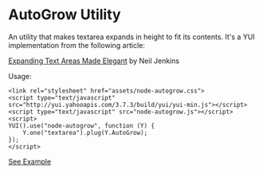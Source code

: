 AutoGrow Utility
================

An utility that makes textarea expands in height to fit its contents.
It's a YUI implementation from the following article:

[Expanding Text Areas Made Elegant](http://www.alistapart.com/articles/expanding-text-areas-made-elegant/) by Neil Jenkins

Usage:

    <link rel="stylesheet" href="assets/node-autogrow.css">
    <script type="text/javascript" src="http://yui.yahooapis.com/3.7.3/build/yui/yui-min.js"></script>
    <script type="text/javascript" src="node-autogrow.js"></script>
    <script>
    YUI().use("node-autogrow", function (Y) {
        Y.one("textarea").plug(Y.AutoGrow);
    });
    </script>

[See Example](http://josephj.com/lab/2012/node-autogrow/demo.html)

    

